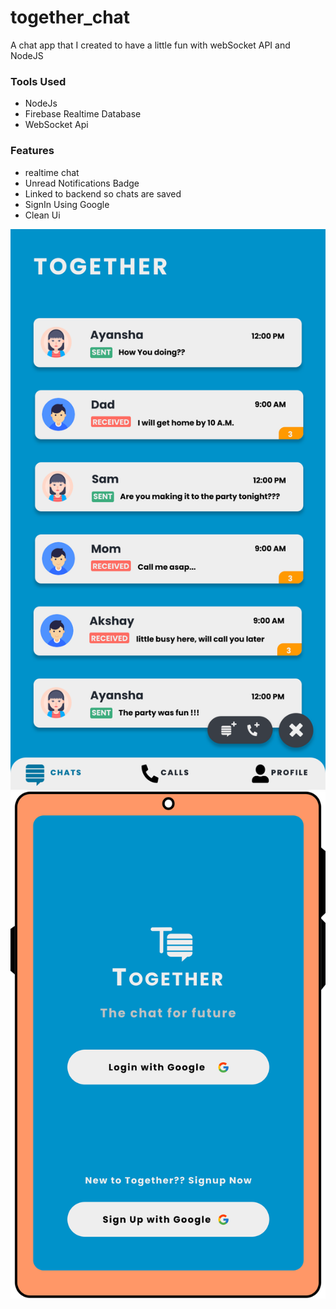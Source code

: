 # together_chat
A chat app that I created to have a little fun with webSocket API and NodeJS
<h3>Tools Used</h3>
<ul>
  <li>NodeJs</li>
  <li>Firebase Realtime Database</li>
  <li>WebSocket Api</li>
 </ul>
 
<h3>Features</h3>
<ul>
  <li>realtime chat</li>
  <li>Unread Notifications Badge</li>
  <li>Linked to backend so chats are saved</li>
  <li>SignIn Using Google</li>
  <li>Clean Ui</li>
</ul>

<img src="./images/mockup_together_chat.svg">
<img src="./images/together_chat_smartphone_mockup.svg">

